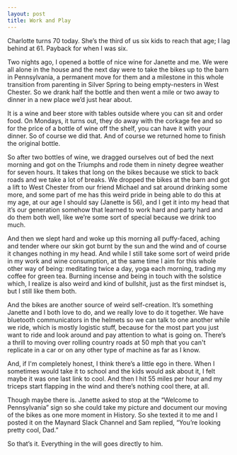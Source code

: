 ```yaml
---
layout: post
title: Work and Play
---
```

Charlotte turns 70 today. She’s the third of us six kids to reach that age; I lag behind at 61. Payback for when I was six.

Two nights ago, I opened a bottle of nice wine for Janette and me. We were all alone in the house and the next day were to take the bikes up to the barn in Pennsylvania, a permanent move for them and a milestone in this whole transition from parenting in Silver Spring to being empty-nesters in West Chester. So we drank half the bottle and then went a mile or two away to dinner in a new place we’d just hear about.

It is a wine and beer store with tables outside where you can sit and order food. On Mondays, it turns out, they do away with the corkage fee and so for the price of a bottle of wine off the shelf, you can have it with your dinner. So of course we did that. And of course we returned home to finish the original bottle.

So after two bottles of wine, we dragged ourselves out of bed the next morning and got on the Triumphs and rode them in ninety degree weather for seven hours. It takes that long on the bikes because we stick to back roads and we take a lot of breaks. We dropped the bikes at the barn and got a lift to West Chester from our friend Michael and sat around drinking some more, and some part of me has this weird pride in being able to do this at my age, at our age I should say (Janette is 56), and I get it into my head that it’s our generation somehow that learned to work hard and party hard and do them both well, like we’re some sort of special because we drink too much.

And then we slept hard and woke up this morning all puffy-faced, aching and tender where our skin got burnt by the sun and the wind and of course it changes nothing in my head. And while I still take some sort of weird pride in my work and wine consumption, at the same time I aim for this whole other way of being: meditating twice a day, yoga each morning, trading my coffee for green tea. Burning incense and being in touch with the solstice which, I realize is also weird and kind of bullshit, just as the first mindset is, but I still like them both.

And the bikes are another source of weird self-creation. It’s something Janette and I both love to do, and we really love to do it together. We have bluetooth communicators in the helmets so we can talk to one another while we ride, which is mostly logistic stuff, because for the most part you just want to ride and look around and pay attention to what is going on. There’s a thrill to moving over rolling country roads at 50 mph that you can't replicate in a car or on any other type of machine as far as I know. 

And, if I'm completely honest, I think there’s a little ego in there. When I sometimes would take it to school and the kids would ask about it, I felt maybe it was one last link to cool. And then I hit 55 miles per hour and my triceps start flapping in the wind and there’s nothing cool there, at all. 

Though maybe there is. Janette asked to stop at the “Welcome to Pennsylvania” sign so she could take my picture and document our moving of the bikes as one more moment in History. So she texted it to me and I posted it on the Maynard Slack Channel and Sam replied, “You’re looking pretty cool, Dad.” 

So that’s it. Everything in the will goes directly to him. 

